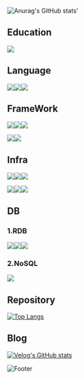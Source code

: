 ![Anurag's GitHub stats](https://github-readme-stats.vercel.app/api?username=HangHang13&show_icons=true&theme=radical)'



## Education

<img src="https://img.shields.io/badge/ssafy-3178C6?style=flat&logo=Samsung&logoColor=white"/><a>



## Language

<img src="https://img.shields.io/badge/Java-red?style=flat&&logoColor=white"/><a><img src="https://img.shields.io/badge/Python-3776AB?style=flat&logo=Python&logoColor=white"/><a><img src="https://img.shields.io/badge/JavaScript-F7DF1E?style=flat&logo=JavaScript&logoColor=white"/>



## FrameWork

<img src="https://img.shields.io/badge/SpringBoot-6DB33F?style=flat&logo=Spring Boot&logoColor=white"/><img src="https://img.shields.io/badge/Spring Security-6DB33F?style=flat&logo=Spring Security&logoColor=white"/><img src="https://img.shields.io/badge/JPA-6DB33F?style=flat&&logoColor=white"/>

<img src="https://img.shields.io/badge/Django-092E20?style=flat&logo=Django&logoColor=white"/><img src="https://img.shields.io/badge/Vue.js-4FC08D?style=flat&logo=Vue.js&logoColor=white"/>



## Infra

<img src="https://img.shields.io/badge/Amazon EC2-FF9900?style=flat&logo=Amazon EC2&logoColor=white"/><img src="https://img.shields.io/badge/Amazon S3-569A31?style=flat&logo=Amazon S3&logoColor=white"/><img src="https://img.shields.io/badge/Amazon RDS-527FFF?style=flat&logo=Amazon RDS&logoColor=white"/>

<img src="https://img.shields.io/badge/Jenkins-D24939?style=flat&logo=Jenkins&logoColor=white"/><img src="https://img.shields.io/badge/Docker-2496ED?style=flat&logo=Docker&logoColor=white"/><img src="https://img.shields.io/badge/NGINX-009639?style=flat&logo=NGINX&logoColor=white"/>



## DB

### 1.RDB

<img src="https://img.shields.io/badge/MySQL-4479A1?style=flat&logo=MySQL&logoColor=white"/><img src="https://img.shields.io/badge/MariaDB-003545?style=flat&logo=MariaDB&logoColor=white"/><img src="https://img.shields.io/badge/SQLite-003B57?style=flat&logo=SQLite&logoColor=white"/>



### 2.NoSQL

<img src="https://img.shields.io/badge/MongoDB-47A248?style=flat&logo=MongoDB&logoColor=white"/><a>





## Repository

[![Top Langs](https://github-readme-stats.vercel.app/api/top-langs/?username=hanghang13)](https://github.com/hanghang13/github-readme-stats)



## Blog

[![Velog's GitHub stats](https://velog-readme-stats.vercel.app/api?name=dhkdwlsgod)](https://velog.io/@dhkdwlsgod)



![Footer](https://capsule-render.vercel.app/api?type=waving&color=1247&height=200&section=footer)